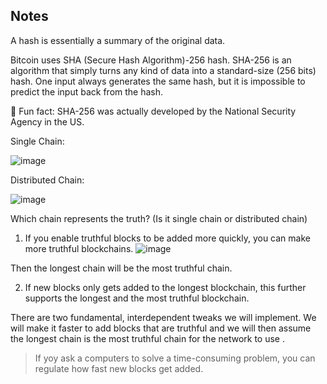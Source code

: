 ## Notes

A hash is essentially a summary of the original data.

Bitcoin uses SHA (Secure Hash Algorithm)-256 hash. SHA-256 is an algorithm that simply turns any kind of data into a standard-size (256 bits) hash. One input always generates the same hash, but it is impossible to predict the input back from the hash.

💅 Fun fact: SHA-256 was actually developed by the National Security Agency in the US.

Single Chain:

![image](https://github.com/Akash3121/Blockchain/assets/87650180/3a4d4bd4-faf3-41eb-876c-bbc2b29b17c8)

Distributed Chain:

![image](https://github.com/Akash3121/Blockchain/assets/87650180/6a9ef06b-0ead-473a-88bc-cf3dfe85f15a)

Which chain represents the truth? (Is it single chain or distributed chain)

1) If you enable truthful blocks to be added more quickly, you can make more truthful blockchains.
![image](https://github.com/Akash3121/Blockchain/assets/87650180/2ab9af38-803d-4ed9-be57-04c5ca52a579)

Then the longest chain will be the most truthful chain.

2) If new blocks only gets added to the longest blockchain, this further supports the longest and the most truthful blockchain.

There are two fundamental, interdependent tweaks we will implement. We will make it faster to add blocks that are truthful and we will then assume the longest chain is the most truthful chain for the network to use .

> If yoy ask a computers to solve a time-consuming problem, you can regulate how fast new blocks get added.

